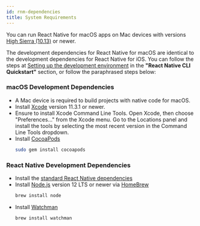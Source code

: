 ```yaml
---
id: rnm-dependencies
title: System Requirements
---
```


You can run React Native for macOS apps on Mac devices with versions [High Sierra (10.13)](https://www.apple.com/newsroom/2017/09/macos-high-sierra-now-available-as-a-free-update/) or newer.

The development dependencies for React Native for macOS are identical to the development dependencies for React Native for iOS. You can follow the steps at [Setting up the development environment](https://reactnative.dev/docs/environment-setup) in the **"React Native CLI Quickstart"** section, or follow the paraphrased steps below:

### macOS Development Dependencies
- A Mac device is required to build projects with native code for macOS.
- Install [Xcode](https://apps.apple.com/us/app/xcode/id497799835?mt=12) version 11.3.1 or newer.
- Ensure to install Xcode Command Line Tools. Open Xcode, then choose "Preferences..." from the Xcode menu. Go to the Locations panel and install the tools by selecting the most recent version in the Command Line Tools dropdown.
- Install [CocoaPods](https://guides.cocoapods.org/using/getting-started.html)
   ```bash
   sudo gem install cocoapods
   ```

### React Native Development Dependencies
- Install the [standard React Native dependencies](https://reactnative.dev/docs/getting-started#node-python2-jdk)
- Install [Node.js](https://nodejs.org) version 12 LTS or newer via [HomeBrew](https://brew.sh/)
   ```bash
   brew install node
   ```
- Install [Watchman](https://facebook.github.io/watchman)
   ``` bash
   brew install watchman
   ```
